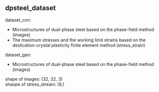 ## dpsteel_dataset

dataset_cnn:  
- Microstructures of dual-phase steel based on the phase-field method (images)  
- The maximum stresses and the working limit strains based on the deslication-crystal plasticity finite element method (stress_strain)  

dataset_gan:  
- Microstructures of dual-phase steel based on the phase-field method (images)  

shape of images: (32, 32, 3)  
shaope of stress_streain: (9,)  
